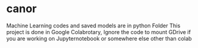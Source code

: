 # canor
Machine Learning codes and saved models are in python Folder
This project is done in Google Colabrotary, Ignore the code to mount GDrive if you are working on Jupyternotebook or somewhere else other than colab

